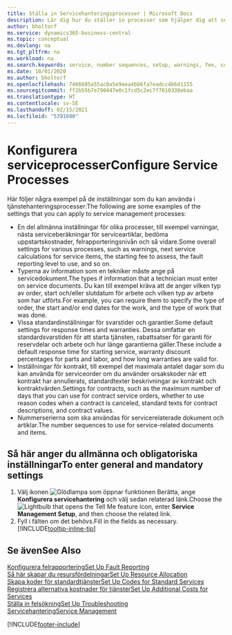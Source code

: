 ```yaml
---
title: Ställa in Servicehanteringsprocesser | Microsoft Docs
description: Lär dig hur du ställer in processer som hjälper dig att se till att kunden är nöjd med din kundservice.
author: bholtorf
ms.service: dynamics365-business-central
ms.topic: conceptual
ms.devlang: na
ms.tgt_pltfrm: na
ms.workload: na
ms.search.keywords: service, number sequences, setup, warnings, fee, contracts, warranties
ms.date: 10/01/2020
ms.author: bholtorf
ms.openlocfilehash: 7466685a55ac8a5e9eea4bb6fa7eadcc4b6d1155
ms.sourcegitcommit: ff2b55b7e790447e0c1fcd5c2ec7f7610338ebaa
ms.translationtype: HT
ms.contentlocale: sv-SE
ms.lasthandoff: 02/15/2021
ms.locfileid: "5391680"
---
```

# <a name="configure-service-processes"></a><span data-ttu-id="be5eb-103">Konfigurera serviceprocesser</span><span class="sxs-lookup"><span data-stu-id="be5eb-103">Configure Service Processes</span></span>
<span data-ttu-id="be5eb-104">Här följer några exempel på de inställningar som du kan använda i tjänstehanteringsprocesser:</span><span class="sxs-lookup"><span data-stu-id="be5eb-104">The following are some examples of the settings that you can apply to service management processes:</span></span>  
  
* <span data-ttu-id="be5eb-105">En del allmänna inställningar för olika processer, till exempel varningar, nästa serviceberäkningar för serviceartiklar, bedöma uppstartskostnader, felrapporteringsnivån och så vidare.</span><span class="sxs-lookup"><span data-stu-id="be5eb-105">Some overall settings for various processes, such as warnings, next service calculations for service items, the starting fee to assess, the fault reporting level to use, and so on.</span></span>  
* <span data-ttu-id="be5eb-106">Typerna av information som en tekniker måste ange på servicedokument.</span><span class="sxs-lookup"><span data-stu-id="be5eb-106">The types if information that a technician must enter on service documents.</span></span> <span data-ttu-id="be5eb-107">Du kan till exempel kräva att de anger vilken typ av order, start och/eller slutdatum för arbete och vilken typ av arbete som har utförts.</span><span class="sxs-lookup"><span data-stu-id="be5eb-107">For example, you can require them to specify the type of order, the start and/or end dates for the work, and the type of work that was done.</span></span>  
* <span data-ttu-id="be5eb-108">Vissa standardinställningar för svarstider och garantier.</span><span class="sxs-lookup"><span data-stu-id="be5eb-108">Some default settings for response times and warranties.</span></span> <span data-ttu-id="be5eb-109">Dessa omfattar en standardsvarstiden för att starta tjänsten, rabattsatser för garanti för reservdelar och arbete och hur länge garantierna gäller.</span><span class="sxs-lookup"><span data-stu-id="be5eb-109">These include a default response time for starting service, warranty discount percentages for parts and labor, and how long warranties are valid for.</span></span>  
* <span data-ttu-id="be5eb-110">Inställningar för kontrakt, till exempel det maximala antalet dagar som du kan använda för serviceorder om du använder orsakskoder när ett kontrakt har annullerats, standardtexter beskrivningar av kontrakt och kontraktvärden.</span><span class="sxs-lookup"><span data-stu-id="be5eb-110">Settings for contracts, such as the maximum number of days that you can use for contract service orders, whether to use reason codes when a contract is canceled, standard texts for contract descriptions, and contract values.</span></span>  
* <span data-ttu-id="be5eb-111">Nummerserierna som ska användas för servicerelaterade dokument och artiklar.</span><span class="sxs-lookup"><span data-stu-id="be5eb-111">The number sequences to use for service-related documents and items.</span></span>  

## <a name="to-enter-general-and-mandatory-settings"></a><span data-ttu-id="be5eb-112">Så här anger du allmänna och obligatoriska inställningar</span><span class="sxs-lookup"><span data-stu-id="be5eb-112">To enter general and mandatory settings</span></span>
1. <span data-ttu-id="be5eb-113">Välj ikonen ![Glödlampa som öppnar funktionen Berätta](media/ui-search/search_small.png "Berätta vad du vill göra"), ange **Konfigurera servicehantering** och välj sedan relaterad länk.</span><span class="sxs-lookup"><span data-stu-id="be5eb-113">Choose the ![Lightbulb that opens the Tell Me feature](media/ui-search/search_small.png "Tell me what you want to do") icon, enter **Service Management Setup**, and then choose the related link.</span></span>
2. <span data-ttu-id="be5eb-114">Fyll i fälten om det behövs.</span><span class="sxs-lookup"><span data-stu-id="be5eb-114">Fill in the fields as necessary.</span></span> [!INCLUDE[tooltip-inline-tip](includes/tooltip-inline-tip_md.md)]  

## <a name="see-also"></a><span data-ttu-id="be5eb-115">Se även</span><span class="sxs-lookup"><span data-stu-id="be5eb-115">See Also</span></span>  
[<span data-ttu-id="be5eb-116">Konfigurera felrapportering</span><span class="sxs-lookup"><span data-stu-id="be5eb-116">Set Up Fault Reporting</span></span>](service-how-setup-fault-reporting.md)  
[<span data-ttu-id="be5eb-117">Så här skapar du resursfördelningar</span><span class="sxs-lookup"><span data-stu-id="be5eb-117">Set Up Resource Allocation</span></span>](service-how-setup-resource-allocation.md)  
[<span data-ttu-id="be5eb-118">Skapa koder för standardtjänster</span><span class="sxs-lookup"><span data-stu-id="be5eb-118">Set Up Codes for Standard Services</span></span>](service-how-setup-service-coding.md)  
[<span data-ttu-id="be5eb-119">Registrera alternativa kostnader för tjänster</span><span class="sxs-lookup"><span data-stu-id="be5eb-119">Set Up Additional Costs for Services</span></span>](service-how-setup-service-costs-pricing.md)  
[<span data-ttu-id="be5eb-120">Ställa in felsökning</span><span class="sxs-lookup"><span data-stu-id="be5eb-120">Set Up Troubleshooting</span></span>](service-how-setup-troubleshooting.md)  
[<span data-ttu-id="be5eb-121">Servicehantering</span><span class="sxs-lookup"><span data-stu-id="be5eb-121">Service Management</span></span>](service-service.md)  


[!INCLUDE[footer-include](includes/footer-banner.md)]